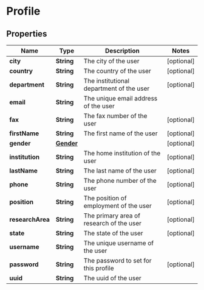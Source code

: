 
# Profile

## Properties
Name | Type | Description | Notes
------------ | ------------- | ------------- | -------------
**city** | **String** | The city of the user |  [optional]
**country** | **String** | The country of the user |  [optional]
**department** | **String** | The institutional department of the user |  [optional]
**email** | **String** | The unique email address of the user | 
**fax** | **String** | The fax number of the user |  [optional]
**firstName** | **String** | The first name of the user |  [optional]
**gender** | [**Gender**](Gender.md) |  |  [optional]
**institution** | **String** | The home institution of the user |  [optional]
**lastName** | **String** | The last name of the user |  [optional]
**phone** | **String** | The phone number of the user |  [optional]
**position** | **String** | The position of employment of the user |  [optional]
**researchArea** | **String** | The primary area of research of the user |  [optional]
**state** | **String** | The state of the user |  [optional]
**username** | **String** | The unique username of the user | 
**password** | **String** | The password to set for this profile |  [optional]
**uuid** | **String** | The uuid of the user | 



